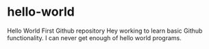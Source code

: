 # hello-world
Hello World First Github repository
Hey working to learn basic Github functionality.
I can never get enough of hello world programs.

